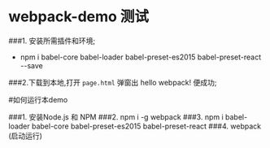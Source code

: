 # webpack-demo 测试

###1. 安装所需插件和环境;
- npm i babel-core babel-loader babel-preset-es2015 babel-preset-react --save

###2.下载到本地,打开 `page.html` 弹窗出 hello webpack! 便成功;





#如何运行本demo

###1. 安装Node.js 和 NPM
###2. npm i -g webpack
###3. npm i babel-loader babel-core babel-preset-es2015 babel-preset-react
###4. webpack (启动运行)
